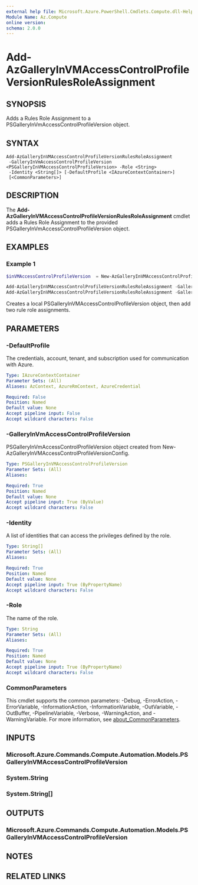 ```yaml
---
external help file: Microsoft.Azure.PowerShell.Cmdlets.Compute.dll-Help.xml
Module Name: Az.Compute
online version:
schema: 2.0.0
---
```


# Add-AzGalleryInVMAccessControlProfileVersionRulesRoleAssignment

## SYNOPSIS
Adds a Rules Role Assignment to a PSGalleryInVmAccessControlProfileVersion object.

## SYNTAX

```
Add-AzGalleryInVMAccessControlProfileVersionRulesRoleAssignment
 -GalleryInVmAccessControlProfileVersion <PSGalleryInVMAccessControlProfileVersion> -Role <String>
 -Identity <String[]> [-DefaultProfile <IAzureContextContainer>]
 [<CommonParameters>]
```

## DESCRIPTION
The **Add-AzGalleryInVMAccessControlProfileVersionRulesRoleAssignment** cmdlet adds a Rules Role Assignment to the provided PSGalleryInVmAccessControlProfileVersion object.

## EXAMPLES

### Example 1
```powershell
$inVMAccessControlProfileVersion  = New-AzGalleryInVMAccessControlProfileVersionConfig -Name "myProfileVersion" -Location "West US 2" -Mode "Audit" -DefaultAccess "Deny" -TargetLocation @("West US 2")

Add-AzGalleryInVMAccessControlProfileVersionRulesRoleAssignment -GalleryInVmAccessControlProfileVersion $inVMAccessControlProfileVersion -Role "Provisioning" -Identity @("WinPA") 
Add-AzGalleryInVMAccessControlProfileVersionRulesRoleAssignment -GalleryInVmAccessControlProfileVersion $inVMAccessControlProfileVersion -Role "Provisioning2" -Identity @("WinPA") 
```

Creates a local PSGalleryInVMAccessControlProfileVersion object, then add two rule role assignments.

## PARAMETERS

### -DefaultProfile
The credentials, account, tenant, and subscription used for communication with Azure.

```yaml
Type: IAzureContextContainer
Parameter Sets: (All)
Aliases: AzContext, AzureRmContext, AzureCredential

Required: False
Position: Named
Default value: None
Accept pipeline input: False
Accept wildcard characters: False
```

### -GalleryInVmAccessControlProfileVersion
PSGalleryInVmAccessControlProfileVersion object created from New-AzGalleryInVMAccessControlProfileVersionConfig.

```yaml
Type: PSGalleryInVMAccessControlProfileVersion
Parameter Sets: (All)
Aliases:

Required: True
Position: Named
Default value: None
Accept pipeline input: True (ByValue)
Accept wildcard characters: False
```

### -Identity
A list of identities that can access the privileges defined by the role.

```yaml
Type: String[]
Parameter Sets: (All)
Aliases:

Required: True
Position: Named
Default value: None
Accept pipeline input: True (ByPropertyName)
Accept wildcard characters: False
```

### -Role
The name of the role.

```yaml
Type: String
Parameter Sets: (All)
Aliases:

Required: True
Position: Named
Default value: None
Accept pipeline input: True (ByPropertyName)
Accept wildcard characters: False
```

### CommonParameters
This cmdlet supports the common parameters: -Debug, -ErrorAction, -ErrorVariable, -InformationAction, -InformationVariable, -OutVariable, -OutBuffer, -PipelineVariable, -Verbose, -WarningAction, and -WarningVariable. For more information, see [about_CommonParameters](http://go.microsoft.com/fwlink/?LinkID=113216).

## INPUTS

### Microsoft.Azure.Commands.Compute.Automation.Models.PSGalleryInVMAccessControlProfileVersion

### System.String

### System.String[]

## OUTPUTS

### Microsoft.Azure.Commands.Compute.Automation.Models.PSGalleryInVMAccessControlProfileVersion

## NOTES

## RELATED LINKS
